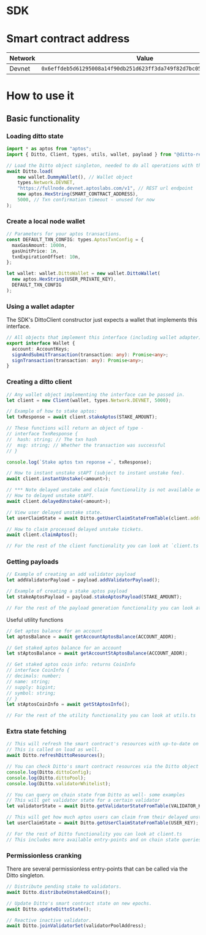 # SDK

# Smart contract address

| Network |                                Value                                 |
| ------- | :------------------------------------------------------------------: |
| Devnet  | `0x6effdeb5d61295008a14f90db251d623ff3da749f82d7bc05b47838b1414362b` |

# How to use it

## Basic functionality

### Loading ditto state

```ts
import * as aptos from "aptos";
import { Ditto, Client, types, utils, wallet, payload } from "@ditto-research/staking-sdk";

// Load the Ditto object singleton, needed to do all operations with the SDK
await Ditto.load(
    new wallet.DummyWallet(), // Wallet object
    types.Network.DEVNET,
    "https://fullnode.devnet.aptoslabs.com/v1", // REST url endpoint
    new aptos.HexString(SMART_CONTRACT_ADDRESS),
    5000, // Txn confirmation timeout - unused for now
);
```

### Create a local node wallet
```ts
// Parameters for your aptos transactions.
const DEFAULT_TXN_CONFIG: types.AptosTxnConfig = {
  maxGasAmount: 1000n,
  gasUnitPrice: 1n,
  txnExpirationOffset: 10n,
};

let wallet: wallet.DittoWallet = new wallet.DittoWallet(
  new aptos.HexString(USER_PRIVATE_KEY),
  DEFAULT_TXN_CONFIG
);
```

### Using a wallet adapter

The SDK's DittoClient constructor just expects a wallet that implements this interface.

```ts
// All objects that implement this interface (including wallet adapter).
export interface Wallet {
  account: AccountKeys;
  signAndSubmitTransaction(transaction: any): Promise<any>;
  signTransaction(transaction: any): Promise<any>;
}
```

### Creating a ditto client

```ts
// Any wallet object implementing the interface can be passed in.
let client = new Client(wallet, types.Network.DEVNET, 5000);

// Example of how to stake aptos:
let txResponse = await client.stakeAptos(STAKE_AMOUNT);

// These functions will return an object of type -
// interface TxnResponse {
//  hash: string; // The txn hash
//  msg: string; // Whether the transaction was successful
// }

console.log(`Stake aptos txn reponse =`, txResponse);

// How to instant unstake stAPT (subject to instant unstake fee).
await client.instantUnstake(<amount>);

// *** Note delayed unstake and claim functionality is not available on devnet ***.
// How to delayed unstake stAPT.
await client.delayedUnstake(<amount>);

// View user delayed unstake state.
let userClaimState = await Ditto.getUserClaimStateFromTable(client.address);

// How to claim processed delayed unstake tickets.
await client.claimAptos();

// For the rest of the client functionality you can look at `client.ts`
```

### Getting payloads

```ts
// Example of creating an add validator payload
let addValidatorPayload = payload.addValidatorPayload();

// Example of creating a stake aptos payload
let stakeAptosPayload = payload.stakeAptosPayload(STAKE_AMOUNT);

// For the rest of the payload generation functionality you can look at payload.ts
```

Useful utility functions

```ts
// Get aptos balance for an account
let aptosBalance = await getAccountAptosBalance(ACCOUNT_ADDR);

// Get staked aptos balance for an account
let stAptosBalance = await getAccountStAptosBalance(ACCOUNT_ADDR);

// Get staked aptos coin info: returns CoinInfo
// interface CoinInfo {
// decimals: number;
// name: string;
// supply: bigint;
// symbol: string;
// }
let stAptosCoinInfo = await getStAptosInfo();

// For the rest of the utility functionality you can look at utils.ts
```

### Extra state fetching
```ts
// This will refresh the smart contract's resources with up-to-date on chain data.
// This is called on load as well.
await Ditto.refreshDittoResources();

// You can check Ditto's smart contract resources via the Ditto object
console.log(Ditto.dittoConfig);
console.log(Ditto.dittoPool);
console.log(Ditto.validatorWhitelist);

// You can query on chain state from Ditto as well- some examples
// This will get validator state for a certain validator
let validatorState = await Ditto.getValidatorStateFromTable(VALIDATOR_KEY);

// This will get how much aptos users can claim from their delayed unstake requests
let userClaimState = await Ditto.getUserClaimStateFromTable(USER_KEY);

// For the rest of Ditto functionality you can look at client.ts
// This includes more available entry-points and on chain state queries
```

### Permissionless cranking
There are several permissionless entry-points that can be called via the Ditto singleton.
```ts
// Distribute pending stake to validators.
await Ditto.distributeUnstakedCoins();

// Update Ditto's smart contract state on new epochs.
await Ditto.updateDittoState();

// Reactive inactive validator.
await Ditto.joinValidatorSet(validatorPoolAddress);
```
